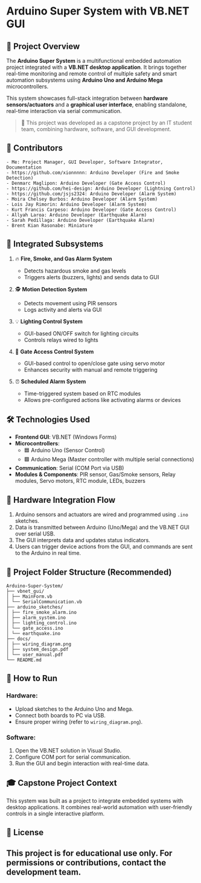 #  Arduino Super System with VB.NET GUI

## 📌 Project Overview
The **Arduino Super System** is a multifunctional embedded automation project integrated with a **VB.NET desktop application**. It brings together real-time monitoring and remote control of multiple safety and smart automation subsystems using **Arduino Uno and Arduino Mega** microcontrollers.

This system showcases full-stack integration between **hardware sensors/actuators** and a **graphical user interface**, enabling standalone, real-time interaction via serial communication.

> 📝 This project was developed as a capstone project by an IT student team, combining hardware, software, and GUI development.

## 👥 Contributors
```
- Me: Project Manager, GUI Developer, Software Integrator, Documentation
- https://github.com/xionnnnn: Arduino Developer (Fire and Smoke Detection)
- Denmarc Maglipon: Arduino Developer (Gate Access Control)
- https://github.com/hei-design: Arduino Developer (Lightning Control)
- https://github.com/jsjs2324: Arduino Developer (Alarm System)
- Moira Chelsey Burbos: Arduino Developer (Alarm System)
- Lois Jay Rimorin: Arduino Developer (Alarm System)
- Kurt Francis Carpeso: Arduino Developer (Gate Access Control)
- Allyah Laroa: Arduino Developer (Earthquake Alarm)
- Sarah Pedillaga: Arduino Developer (Earthquake Alarm)
- Brent Kian Rasonabe: Miniature
```

## 🧩 Integrated Subsystems
1. 🔥 **Fire, Smoke, and Gas Alarm System**  
   - Detects hazardous smoke and gas levels  
   - Triggers alerts (buzzers, lights) and sends data to GUI

2. 🕵️ **Motion Detection System**  
   - Detects movement using PIR sensors  
   - Logs activity and alerts via GUI

3. 💡 **Lighting Control System**  
   - GUI-based ON/OFF switch for lighting circuits  
   - Controls relays wired to lights

4. 🚪 **Gate Access Control System**  
   - GUI-based control to open/close gate using servo motor  
   - Enhances security with manual and remote triggering

5. ⏰ **Scheduled Alarm System**  
   - Time-triggered system based on RTC modules  
   - Allows pre-configured actions like activating alarms or devices

## 🛠️ Technologies Used
- **Frontend GUI**: VB.NET (Windows Forms)
- **Microcontrollers**: 
  - 🟦 Arduino Uno (Sensor Control)
  - 🟩 Arduino Mega (Master controller with multiple serial connections)
- **Communication**: Serial (COM Port via USB)
- **Modules & Components**: PIR sensor, Gas/Smoke sensors, Relay modules, Servo motors, RTC module, LEDs, buzzers

## 🔌 Hardware Integration Flow
1. Arduino sensors and actuators are wired and programmed using `.ino` sketches.
2. Data is transmitted between Arduino (Uno/Mega) and the VB.NET GUI over serial USB.
3. The GUI interprets data and updates status indicators.
4. Users can trigger device actions from the GUI, and commands are sent to the Arduino in real time.

## 📁 Project Folder Structure (Recommended)
```
Arduino-Super-System/
├── vbnet_gui/
│ ├── MainForm.vb
│ └── SerialCommunication.vb
├── arduino_sketches/
│ ├── fire_smoke_alarm.ino
│ ├── alarm_system.ino
│ ├── lighting_control.ino
│ └── gate_access.ino
│ └── earthquake.ino
├── docs/
│ ├── wiring_diagram.png
│ ├── system_design.pdf
│ └── user_manual.pdf
└── README.md
```

## 🧪 How to Run
### Hardware:
- Upload sketches to the Arduino Uno and Mega.
- Connect both boards to PC via USB.
- Ensure proper wiring (refer to `wiring_diagram.png`).

### Software:
1. Open the VB.NET solution in Visual Studio.
2. Configure COM port for serial communication.
3. Run the GUI and begin interaction with real-time data.

## 🎓 Capstone Project Context
This system was built as a project to integrate embedded systems with desktop applications. It combines real-world automation with user-friendly controls in a single interactive platform.

## 📜 License
This project is for educational use only. For permissions or contributions, contact the development team.
---
